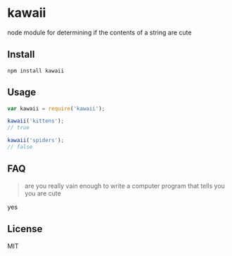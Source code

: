 # kawaii

node module for determining if the contents of a string are cute


## Install

```shell
npm install kawaii
```


## Usage

```javascript
var kawaii = require('kawaii');

kawaii('kittens');
// true

kawaii('spiders');
// false
```


## FAQ

> are you really vain enough to write a computer program that tells you you are cute

yes


## License
MIT
